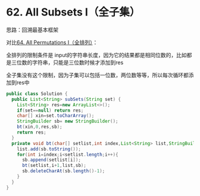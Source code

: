 # 62. All Subsets I（全子集）

思路：回溯最基本框架

对比[64. All Permutations I（全排列）](https://github.com/yzyolala/leetcode-solution-by-myself/blob/main/64.%20All%20Permutations%20I.md)：

全排列的限制条件是 input的字符串长度，因为它的结果都是相同位数的，比如都是三位数的字符串，只能是三位数时候才添加到res

全子集没有这个限制，因为子集可以包括一位数，两位数等等，所以每次循环都添加到res中
```java
public class Solution {
  public List<String> subSets(String set) {
    List<String> res=new ArrayList<>();
    if(set==null) return res;
    char[] xin=set.toCharArray();
    StringBuilder sb= new StringBuilder();
    bt(xin,0,res,sb);
    return res;
  }
  private void bt(char[] setlist,int index,List<String> list,StringBuilder sb){
    list.add(sb.toString());
    for(int i=index;i<setlist.length;i++){
      sb.append(setlist[i]);
      bt(setlist,i+1,list,sb);
      sb.deleteCharAt(sb.length()-1);
    }
  }
}
